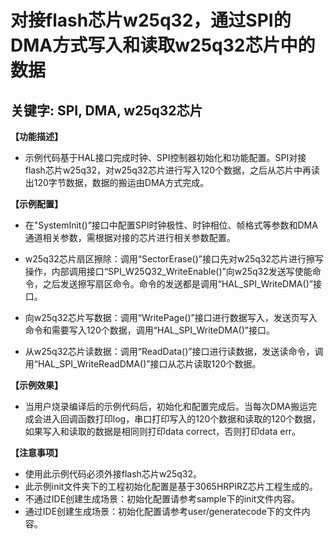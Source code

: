 # 对接flash芯片w25q32，通过SPI的DMA方式写入和读取w25q32芯片中的数据
## 关键字: SPI, DMA, w25q32芯片

**【功能描述】**
+ 示例代码基于HAL接口完成时钟、SPI控制器初始化和功能配置。SPI对接flash芯片w25q32，对w25q32芯片进行写入120个数据，之后从芯片中再读出120字节数据，数据的搬运由DMA方式完成。

**【示例配置】**
+ 在"SystemInit()”接口中配置SPI时钟极性、时钟相位、帧格式等参数和DMA通道相关参数，需根据对接的芯片进行相关参数配置。

+ w25q32芯片扇区擦除：调用“SectorErase()”接口先对w25q32芯片进行擦写操作，内部调用接口“SPI_W25Q32_WriteEnable()”向w25q32发送写使能命令，之后发送擦写扇区命令。命令的发送都是调用“HAL_SPI_WriteDMA()”接口。

+ 向w25q32芯片写数据：调用“WritePage()”接口进行数据写入，发送页写入命令和需要写入120个数据，调用“HAL_SPI_WriteDMA()”接口。

+ 从w25q32芯片读数据：调用“ReadData()”接口进行读数据，发送读命令，调用“HAL_SPI_WriteReadDMA()”接口从芯片读取120个数据。

**【示例效果】**
+ 当用户烧录编译后的示例代码后，初始化和配置完成后。当每次DMA搬运完成会进入回调函数打印log，串口打印写入的120个数据和读取的120个数据，如果写入和读取的数据是相同则打印data correct，否则打印data err。

**【注意事项】**
+ 使用此示例代码必须外接flash芯片w25q32。
+ 此示例init文件夹下的工程初始化配置是基于3065HRPIRZ芯片工程生成的。
+ 不通过IDE创建生成场景：初始化配置请参考sample下的init文件内容。
+ 通过IDE创建生成场景：初始化配置请参考user/generatecode下的文件内容。